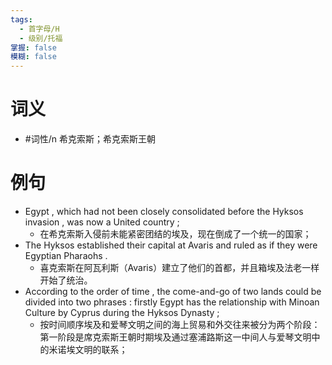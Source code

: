 ```yaml
---
tags:
  - 首字母/H
  - 级别/托福
掌握: false
模糊: false
---
```

# 词义
- #词性/n  希克索斯；希克索斯王朝
# 例句
- Egypt , which had not been closely consolidated before the Hyksos invasion , was now a United country ;
	- 在希克索斯入侵前未能紧密团结的埃及，现在倒成了一个统一的国家；
- The Hyksos established their capital at Avaris and ruled as if they were Egyptian Pharaohs .
	- 喜克索斯在阿瓦利斯（Avaris）建立了他们的首都，并且箱埃及法老一样开始了统治。
- According to the order of time , the come-and-go of two lands could be divided into two phrases : firstly Egypt has the relationship with Minoan Culture by Cyprus during the Hyksos Dynasty ;
	- 按时间顺序埃及和爱琴文明之间的海上贸易和外交往来被分为两个阶段：第一阶段是席克索斯王朝时期埃及通过塞浦路斯这一中间人与爱琴文明中的米诺埃文明的联系；
